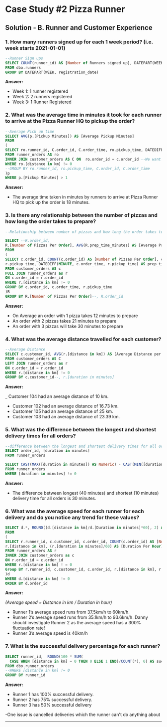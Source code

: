 # Case Study #2 Pizza Runner

## Solution - B. Runner and Customer Experience

### 1. How many runners signed up for each 1 week period? (i.e. week starts 2021-01-01)

````sql
--Runner Sign ups 
SELECT COUNT(runner_id) AS [Number of Runners signed up], DATEPART(WEEK, registration_date) AS [Registration Week]
FROM dbo.runners
GROUP BY DATEPART(WEEK, registration_date) 
````

**Answer:**

- Week 1: 1 runner registered
- Week 2: 2 runners registered
- Week 3: 1 Runner Registered

### 2. What was the average time in minutes it took for each runner to arrive at the Pizza Runner HQ to pickup the order?

````sql
--Average Pick up time
SELECT AVG(p.[Pickup Minutes]) AS [Average Pickup Minutes]
FROM
(
SELECT ro.runner_id, C.order_id, C.order_time, ro.pickup_time, DATEDIFF(MINUTE, c.order_time, ro.pickup_time) AS [Pickup Minutes]
FROM runner_orders AS ro
INNER JOIN customer_orders AS C ON  ro.order_id = c.order_id --We want to get the runners who picked up their orders in order to figure out how long it took them to get those orders on average in minutes.
WHERE ro.[distance in km] != 0
--GROUP BY ro.runner_id, ro.pickup_time, C.order_id, C.order_time
)p
WHERE p.[Pickup Minutes] > 1
````

**Answer:**

- The average time taken in minutes by runners to arrive at Pizza Runner HQ to pick up the order is 18 minutes.

### 3. Is there any relationship between the number of pizzas and how long the order takes to prepare?

````sql
--Relationship between number of pizzas and how long the order takes to prepare

SELECT --R.order_id, 
R.[Number of Pizzas Per Order], AVG(R.prep_time_minutes) AS [Average Prep time Minutes]
FROM  
(
SELECT c.order_id, COUNT(c.order_id) AS [Number of Pizzas Per Order], c.order_time,
r.pickup_time, DATEDIFF(MINUTE, c.order_time, r.pickup_time) AS prep_time_minutes
FROM customer_orders AS c
FULL JOIN runner_orders as r  
ON c.order_id = r.order_id
WHERE r.[distance in km] != 0
GROUP BY c.order_id, c.order_time, r.pickup_time
)R
GROUP BY R.[Number of Pizzas Per Order]--, R.order_id
````

**Answer:**

-  On Average an order with 1 pizza takes 12 minutes to prepare
-  An order with 2 pizzas takes 21 minutes to prepare
-  An order with 3 pizzas will take 30 minutes to prepare


### 4. What was the average distance travelled for each customer?

````sql
--Average Distance 
SELECT c.customer_id, AVG(r.[distance in km]) AS [Average Distance per customer]--, r.[duration in minutes]
FROM customer_orders AS C
LEFT JOIN runner_orders as r  
ON c.order_id = r.order_id
WHERE r.[distance in km] != 0
GROUP BY c.customer_id--, r.[duration in minutes]
````

**Answer:**


_ Customer 104 had an average distance of 10 km.
- Customer 102 had an average distance of 16.73 km.
- Customer 105 had an average distance of 25 km.
- Customer 103 had an average distance of 23.39 km.


### 5. What was the difference between the longest and shortest delivery times for all orders?



````sql
--difference between the longest and shortest delivery times for all orders
SELECT order_id, [duration in minutes]
FROM runner_orders

SELECT CAST(MAX([duration in minutes]) AS Numeric) - CAST(MIN([duration in minutes]) AS numeric) AS [Difference between Longest and Shortest Delivery Times]
FROM runner_orders
WHERE [duration in minutes] != 0
````



**Answer:**

- The difference between longest (40 minutes) and shortest (10 minutes) delivery time for all orders is 30 minutes.

### 6. What was the average speed for each runner for each delivery and do you notice any trend for these values?

````sql
SELECT d.*, ROUND((d.[distance in km]/d.[Duration in minutes]*60), 2) AS [Average Speed]
FROM 
(
SELECT r.runner_id, c.customer_id, c.order_id, COUNT(c.order_id) AS [Number of Pizzas], r.[duration in minutes],
r.[distance in km], (r.[duration in minutes]/60) AS [Duration Per Hour]
FROM runner_orders AS r 
INNER JOIN customer_orders as c 
ON r.order_id = c.order_id
WHERE r.[distance in km] ! = 0
Group BY r.runner_id, c.customer_id, c.order_id, r.[distance in km], r.[duration in minutes]
)d
WHERE d.[distance in km] != 0 
ORDER BY d.order_id
````

**Answer:**

_(Average speed = Distance in km / Duration in hour)_
- Runner 1’s average speed runs from 37.5km/h to 60km/h.
- Runner 2’s average speed runs from 35.1km/h to 93.6km/h. Danny should investigate Runner 2 as the average speed has a 300% fluctuation rate!
- Runner 3’s average speed is 40km/h

### 7. What is the successful delivery percentage for each runner?

````sql
SELECT runner_id,  ROUND(100 * SUM(
  CASE WHEN [distance in km] = 0 THEN 0 ELSE 1 END)/COUNT(*), 0) AS success_perc
FROM dbo.runner_orders
--WHERE [distance in km] != 0
GROUP BY runner_id
````

**Answer:**

- Runner 1 has 100% successful delivery.
- Runner 2 has 75% successful delivery.
- Runner 3 has 50% successful delivery

-One issue is cancelled deliveries which the runner can't do anything about
***
